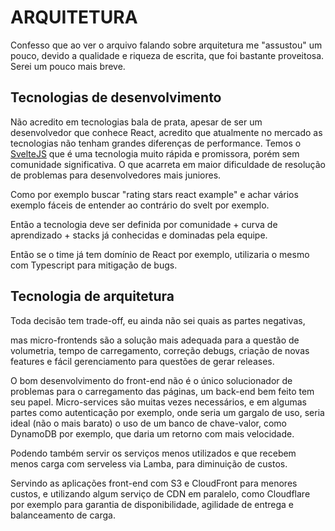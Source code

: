 # ARQUITETURA

Confesso que ao ver o arquivo falando sobre arquitetura me "assustou" um pouco, devido a qualidade e riqueza de escrita, que foi bastante proveitosa. Serei um pouco mais breve.

## Tecnologias de desenvolvimento

Não acredito em tecnologias bala de prata, apesar de ser um desenvolvedor que conhece React, acredito que atualmente no mercado as tecnologias não tenham grandes diferenças de performance. Temos o [SvelteJS](https://svelte.dev/) que é uma tecnologia muito rápida e promissora, porém sem comunidade significativa. O que acarreta em maior dificuldade de resolução de problemas para desenvolvedores mais juniores.

Como por exemplo buscar "rating stars react example" e achar vários exemplo fáceis de entender ao contrário do svelt por exemplo.

Então a tecnologia deve ser definida por comunidade + curva de aprendizado + stacks já conhecidas e dominadas pela equipe.

Então se o time já tem domínio de React por exemplo, utilizaria o mesmo com Typescript para mitigação de bugs.

  

## Tecnologia de arquitetura

Toda decisão tem trade-off, eu ainda não sei quais as partes negativas,

mas micro-frontends são a solução mais adequada para a questão de volumetria, tempo de carregamento, correção debugs, criação de novas features e fácil gerenciamento para questões de gerar releases.

O bom desenvolvimento do front-end não é o único solucionador de problemas para o carregamento das páginas, um back-end bem feito tem seu papel. Micro-services são muitas vezes necessários, e em algumas partes como autenticação por exemplo, onde seria um gargalo de uso, seria ideal (não o mais barato) o uso de um banco de chave-valor, como DynamoDB por exemplo, que daria um retorno com mais velocidade.

Podendo também servir os serviços menos utilizados e que recebem menos carga com serveless via Lamba, para diminuição de custos.

Servindo as aplicações front-end com S3 e CloudFront para menores custos, e utilizando algum serviço de CDN em paralelo, como Cloudflare por exemplo para garantia de disponibilidade, agilidade de entrega e balanceamento de carga.